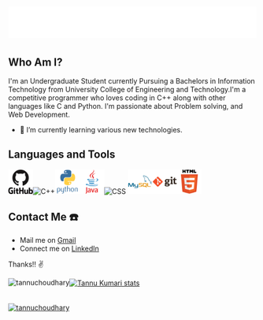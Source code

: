 
<h1 align="center">
  <img src="https://raw.githubusercontent.com/martonlederer/martonlederer/master/name.svg" alt="Tannu Kumari" />
</h1>





## Who Am I?

I'm an Undergraduate Student currently Pursuing a Bachelors in Information Technology from University College of Engineering and Technology.I'm a competitive programmer who loves coding in C++ along with other languages like C and Python. I'm passionate about Problem solving, and Web Development.

- 🌱 I’m currently learning various new technologies.



## Languages and Tools  

<img src="https://github.com/devicons/devicon/blob/master/icons/github/github-original-wordmark.svg" alt="github" width="50" height="50"/><img src="https://github.com/devicons/devicon/blob/master/icons/C++/C++-original.svg" alt="C++" width="50" height="50"/><img src="https://github.com/devicons/devicon/blob/master/icons/python/python-original-wordmark.svg" alt="python" width="50" height="50"/><img src="https://github.com/devicons/devicon/blob/master/icons/java/java-original-wordmark.svg" alt="java" width="50" height="50"/><img src="https://www.vectorlogo.zone/logos/CSS/CSS-icon.svg" alt="CSS" width="40" height="40"/> <img src="https://github.com/devicons/devicon/blob/master/icons/mysql/mysql-original-wordmark.svg" alt="mySql" width="50" height="50"/><img src="https://github.com/devicons/devicon/blob/master/icons/git/git-original-wordmark.svg" alt="git" width="50" height="50"/><img src="https://github.com/devicons/devicon/blob/master/icons/html5/html5-original-wordmark.svg" alt="html5" width="50" height="50"/>






## Contact Me ☎️

* Mail me on [Gmail](tannuchoudhary10@gmail.com) 
* Connect me on [LinkedIn](https://www.linkedin.com/in/tannu-kumari/)


Thanks!! ✌️

<!--
<a href=https://github-readme-stats.vercel.app">
-->
  <img align="left" src="https://github-readme-stats.vercel.app/api/top-langs/?username=tannuchoudhary&layout=compact" alt="tannuchoudhary" />
 </a>


<a href="https://github.com/tannuchoudhary/github-readme-stats">
  <img align="center" src="https://github-readme-stats.vercel.app/api?username=tannuchoudhary&show_icons=true&theme=radical&count_private=true" alt="Tannu Kumari stats" />
</a>
<br />
<br />

<p align="center">

<a href="https://www.linkedin.com/in/tannu-kumari/" target="blank"><img align="center" src="https://cdn.jsdelivr.net/npm/simple-icons@3.0.1/icons/linkedin.svg" alt="tannuchoudhary" height="30" width="30" /></a>



</a>
</p>
